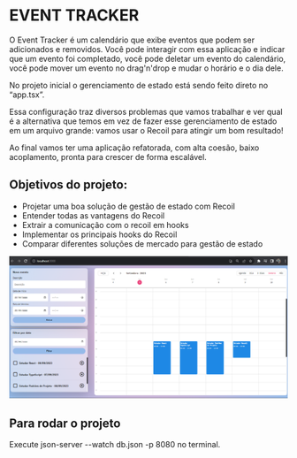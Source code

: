 # EVENT TRACKER 

O Event Tracker é um calendário que exibe eventos que podem ser adicionados e removidos. 
Você pode interagir com essa aplicação e indicar que um evento foi completado, você pode deletar um evento do calendário, você pode mover um evento no drag'n'drop e mudar o horário e o dia dele.

No projeto inicial o gerenciamento de estado está sendo feito direto no “app.tsx”.

Essa configuração traz diversos problemas que vamos trabalhar e ver qual é a alternativa que temos em vez de fazer esse gerenciamento de estado em um arquivo grande: vamos usar o Recoil para atingir um bom resultado!

Ao final vamos ter uma aplicação refatorada, com alta coesão, baixo acoplamento, pronta para crescer de forma escalável. 

## Objetivos do projeto:

- Projetar uma boa solução de gestão de estado com Recoil
- Entender todas as vantagens do Recoil
- Extrair a comunicação com o recoil em hooks
- Implementar os principais hooks do Recoil
- Comparar diferentes soluções de mercado para gestão de estado

![Alt text](image.png)

## Para rodar o projeto

Execute json-server --watch db.json -p 8080 no terminal.